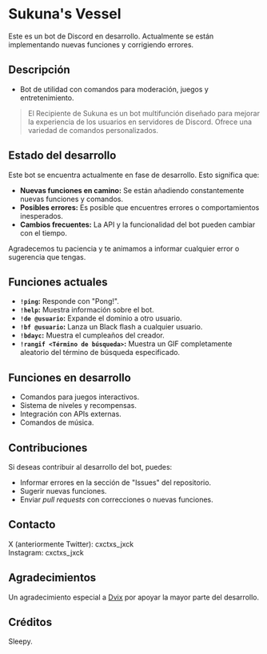 # Sukuna's Vessel
Este es un bot de Discord en desarrollo. Actualmente se están implementando nuevas funciones y corrigiendo errores.

## Descripción

*   Bot de utilidad con comandos para moderación, juegos y entretenimiento.

> El Recipiente de Sukuna es un bot multifunción diseñado para mejorar la experiencia de los usuarios en servidores de Discord. Ofrece una variedad de comandos personalizados.

## Estado del desarrollo

Este bot se encuentra actualmente en fase de desarrollo. Esto significa que:

*   **Nuevas funciones en camino:** Se están añadiendo constantemente nuevas funciones y comandos.
*   **Posibles errores:** Es posible que encuentres errores o comportamientos inesperados.
*   **Cambios frecuentes:** La API y la funcionalidad del bot pueden cambiar con el tiempo.

Agradecemos tu paciencia y te animamos a informar cualquier error o sugerencia que tengas.

## Funciones actuales

*   **`!ping`:** Responde con "Pong!".
*   **`!help`:** Muestra información sobre el bot.
*   **`!de @usuario`:** Expande el dominio a otro usuario.
*   **`!bf @usuario`:** Lanza un Black flash a cualquier usuario.
*   **`!bdayc`:** Muestra el cumpleaños del creador.
*   **`!rangif <Término de búsqueda>`:** Muestra un GIF completamente aleatorio del término de búsqueda especificado.

## Funciones en desarrollo

*   Comandos para juegos interactivos.
*   Sistema de niveles y recompensas.
*   Integración con APIs externas.
*   Comandos de música.

## Contribuciones

Si deseas contribuir al desarrollo del bot, puedes:

*   Informar errores en la sección de "Issues" del repositorio.
*   Sugerir nuevas funciones.
*   Enviar *pull requests* con correcciones o nuevas funciones.

## Contacto

X (anteriormente Twitter): cxctxs_jxck <br>
Instagram: cxctxs_jxck

## Agradecimientos

Un agradecimiento especial a [Dvix](https://github.com/Dvix-dev) por apoyar la mayor parte del desarrollo.

## Créditos

Sleepy.